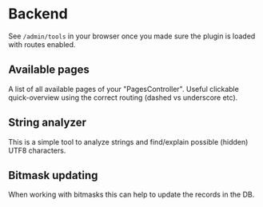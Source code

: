 # Backend

See `/admin/tools` in your browser once you made sure the plugin is loaded with routes enabled.

## Available pages
A list of all available pages of your "PagesController".
Useful clickable quick-overview using the correct routing (dashed vs underscore etc).

## String analyzer
This is a simple tool to analyze strings and find/explain possible (hidden) UTF8 characters.

## Bitmask updating
When working with bitmasks this can help to update the records in the DB.

